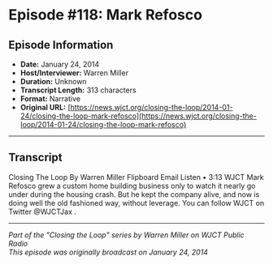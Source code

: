 # Episode #118: Mark Refosco



## Episode Information

- **Date:** January 24, 2014
- **Host/Interviewer:** Warren Miller
- **Duration:** Unknown
- **Transcript Length:** 313 characters
- **Format:** Narrative
- **Original URL:** [https://news.wjct.org/closing-the-loop/2014-01-24/closing-the-loop-mark-refosco](https://news.wjct.org/closing-the-loop/2014-01-24/closing-the-loop-mark-refosco)

---

## Transcript

Closing The Loop
By
Warren Miller
Flipboard
Email
Listen
•
3:13
WJCT
Mark Refosco grew a custom home building business only to watch it nearly go under during the housing crash.
But he kept the company alive, and now is doing well the old fashioned way, without leverage.
You can follow WJCT on Twitter
@WJCTJax
.

---

*Part of the "Closing the Loop" series by Warren Miller on WJCT Public Radio*  
*This episode was originally broadcast on January 24, 2014*

